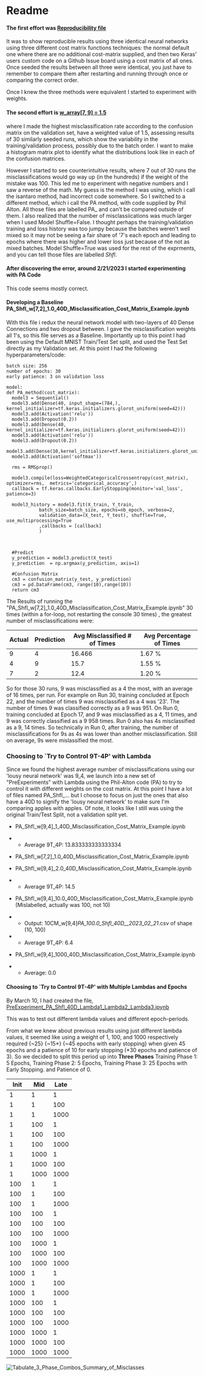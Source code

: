 # Readme

#### The first effort was [Reproducibility file](https://github.com/RachelRamirez/misclassification_matrix/blob/main/Reproducible_Misclassification_Cost_Matrix_Example.ipynb) 

It was to show reproducible results using three identical neural networks using three different cost matrix functions techniques: the normal default one where there are no additional cost-matrix supplied, and then two Keras' users custom code on a Github Issue board using a cost matrix of all ones.  Once seeded the results between all three were identical, you just have to remember to compare them after restarting and running through once or comparing the correct order.

Once I knew the three methods were equivalent I started to experiment with weights. 

#### The second effort is [w_array[7, 9] = 1.5](https://github.com/RachelRamirez/misclassification_matrix/blob/main/%5B7%2C9%5D_Misclassification_Cost_Matrix_Example.ipynb) 

where I made  the highest misclassification rate according to the confusion matrix on the validation set, have a weighted value of 1.5, assessing results of 30 similarly seeded runs,  which show the variability in the training/validation process, possibly due to the batch order.  I want to make a histogram matrix plot to identify what the distributions look like in each of the confusion matrices. 


However I started to see counterintuitive results, where 7 out of 30 runs the misclassifications would go way up (in the hundreds) if the weight of the mistake was 100.  This led me to experiment with negative numbers and I saw a reverse of the math.  My guess is the method I was using, which i call the isantaro method, had incorrect code somewhere.  So I switched to a different method, which i call the PA method, with code supplied by Phil Alton.  All those files are labelled PA_  and can't be compared outside of them.   I also realized that the number of misclassiications was much larger when I  used Model Shuffle=False.   I thought perhaps the training/validation training and loss history was too jumpy because the batches weren't well mixed so it may not be seeing a fair share of '7's each epoch and leading to epochs where there was higher and lower loss just because of the not as mixed batches.   Model Shuffle=True was used for the rest of the exprments, and you can tell those files are labelled _Shfl_.


#### After discovering the error, around 2/21/2023 I started experimenting with PA Code

This code seems mostly correct.

#### Developing a Baseline PA_Shfl_w[7,2]_1.0_40D_Misclassification_Cost_Matrix_Example.ipynb

With this file i redux the neural network model with two-layers of 40 Dense Connections and two dropout between.  I gave the misclassification weights all 1's, so this file serves as a Baseline.   Importantly up to this point I had been using the Default MNIST Train/Test Set split, and used the Test Set directly as my Validation set.  At this point I had the following hyperparameters/code:

```
batch size: 256
number of epochs: 30
early patience: 3 on validation loss 

model:
def PA_method(cost_matrix):
  model3 = Sequential()
  model3.add(Dense(40, input_shape=(784,), kernel_initializer=tf.keras.initializers.glorot_uniform(seed=42)))
  model3.add(Activation('relu'))
  model3.add(Dropout(0.2))
  model3.add(Dense(40, kernel_initializer=tf.keras.initializers.glorot_uniform(seed=42)))
  model3.add(Activation('relu'))
  model3.add(Dropout(0.2))
  model3.add(Dense(10,kernel_initializer=tf.keras.initializers.glorot_uniform(seed=42)))
  model3.add(Activation('softmax'))

  rms = RMSprop()

  model3.compile(loss=WeightedCategoricalCrossentropy(cost_matrix), optimizer=rms,  metrics='categorical_accuracy',)
  callback = tf.keras.callbacks.EarlyStopping(monitor='val_loss', patience=3)

  model3_history = model3.fit(X_train, Y_train,
            batch_size=batch_size, epochs=nb_epoch, verbose=2,
            validation_data=(X_test, Y_test), shuffle=True, use_multiprocessing=True
            ,callbacks = [callback]
            )

 

  #Predict
  y_prediction = model3.predict(X_test)
  y_prediction  = np.argmax(y_prediction, axis=1)
  
  #Confusion Matrix
  cm3 = confusion_matrix(y_test, y_prediction)
  cm3 = pd.DataFrame(cm3, range(10),range(10))
  return cm3
```

The Results of running the "PA_Shfl_w[7,2]_1.0_40D_Misclassification_Cost_Matrix_Example.ipynb" 30 times (within a for-loop, not restarting the console 30 times) , the greatest number of misclassifications were:


| Actual | Prediction | Avg Misclassified # of Times | Avg Percentage of Times |
| ------ | ---------- | ------------------------ | ------------------- |
| 9      | 4          | 16.466                   | 1.67 %              |
| 4      | 9          | 15.7                     | 1.55 %              |
| 7      | 2          | 12.4                     | 1.20 %              |



So for those 30 runs, 9 was misclassified as a 4 the most, with an average of 16 times, per run.   For example on Run 30, training concluded at Epoch 22, and the number of times 9 was misclassified as a 4 was '23'.  The number of times 9 was classified correctly as a 9 was 951.   On Run  0, training concluded at Epoch 17, and 9 was misclassified as a 4, 11 times, and 9 was correctly classified as a 9 958 times.  Run 0 also has 4s misclassified as a 9, 14 times.  So technically in Run 0, after training, the number of misclassifications for 9s as 4s was lower than another misclassification.  Still on average, 9s were mislassified the most.  


### Choosing to `Try to Control 9T-4P' with Lambda

Since we found the highest average number of misclassifications using our 'lousy neural network' was 9_4, we launch into a new set of "PreExperiments" with Lambda using the Phil-Alton code (PA) to try to control it with different weights on the cost matrix.     At this point I have a lot of files named PA_Shfl_... but I choose to focus on just the ones that also have a 40D to signify the 'lousy neural network' to make sure I'm comparing apples with apples.  Of note, it looks like I still was using the original Train/Test Split, not a validation split yet.


- PA_Shfl_w[9,4]_1_40D_Misclassification_Cost_Matrix_Example.ipynb
- - Average 9T_4P: 13.833333333333334

- PA_Shfl_w[7,2]_1.0_40D_Misclassification_Cost_Matrix_Example.ipynb

- PA_Shfl_w[9,4]_2.0_40D_Misclassification_Cost_Matrix_Example.ipynb
- - Average 9T_4P: 14.5

- PA_Shfl_w[9,4]_10.0_40D_Misclassification_Cost_Matrix_Example.ipynb (Mislabelled, actually was 100, not 10)
- -  Output:    10CM_w[9,4]_PA_100.0_Shfl_40D__2023_02_21_.csv  of shape  (10, 100)
- - Average 9T_4P: 6.4

- PA_Shfl_w[9,4]_1000_40D_Misclassification_Cost_Matrix_Example.ipynb 
- - Average: 0.0

 
#### Choosing to `Try to Control 9T-4P' with Multiple Lambdas and Epochs
By March 10, I had created the file, [PreExperiment_PA_Shfl_40D_Lambda1_Lambda2_Lambda3.ipynb](https://github.com/RachelRamirez/misclassification_matrix/blob/main/PreExperiment_PA_Shfl_40D_Lambda1_Lambda2_Lambda3.ipynb)

This was to test out different lambda values and different epoch-periods.

From what we knew about previous results using just different lambda values, it seemed like using a weight of 1, 100, and 1000 respectively required {~25} {~15*} {~45 epochs with early stopping} when given 45 epochs and a patience of 10 for early stopping (*30 epochs and patience of 3).  So we decided to split this period up into **Three Phases** Training Phase 1: 5 Epochs, Training Phase 2: 5 Epochs, Training Phase 3: 25 Epochs with Early Stopping. and Patience of 0.

Init | Mid | Late 
--- | --- | --- 
1 | 1 | 1 
1 | 1 | 100 
1 | 1 | 1000 
1 | 100 | 1 
1 | 100 | 100 
1 | 100 | 1000 
1 | 1000 | 1 
1 | 1000 | 100 
1 | 1000 | 1000 
100 | 1 | 1 
100 | 1 | 100 
100 | 1 | 1000 
100 | 100 | 1 
100 | 100 | 100 
100 | 100 | 1000 
100 | 1000 | 1 
100 | 1000 | 100 
100 | 1000 | 1000 
1000 | 1 | 1 
1000 | 1 | 100 
1000 | 1 | 1000 
1000 | 100 | 1 
1000 | 100 | 100 
1000 | 100 | 1000 
1000 | 1000 | 1 
1000 | 1000 | 100 
1000 | 1000 | 1000





![Tabulate_3_Phase_Combos_Summary_of_Misclasses](https://user-images.githubusercontent.com/13596380/231316234-047d6483-cfd2-4f11-bad6-34ed64688bdc.png)
